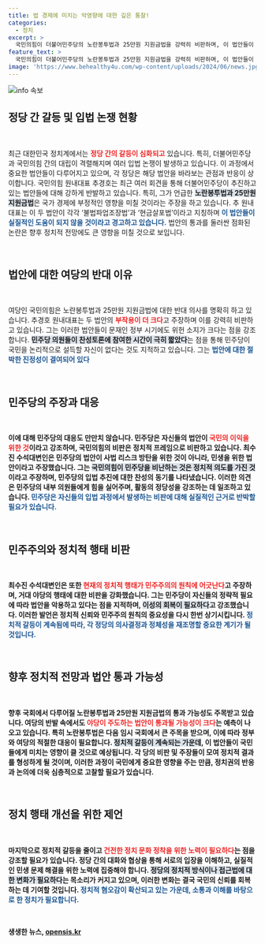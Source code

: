 ```yaml
---
title: 법 경제에 미치는 악영향에 대한 깊은 통찰!
categories:
  - 정치
excerpt: >
  국민의힘이 더불어민주당의 노란봉투법과 25만원 지원금법을 강력히 비판하며, 이 법안들이 경제에 해롭다고 주장했습니다. 민주당의 의도를 강하게 지적하며 탄핵 정치 중단을 촉구한 이들의 발언이 주목받고 있습니다!
feature_text: >
  국민의힘이 더불어민주당의 노란봉투법과 25만원 지원금법을 강력히 비판하며, 이 법안들이 경제에 해롭다고 주장했습니다. 민주당의 의도를 강하게 지적하며 탄핵 정치 중단을 촉구한 이들의 발언이 주목받고 있습니다!
image: 'https://www.behealthy4u.com/wp-content/uploads/2024/06/news.jpg'
---
```


<p><img src="https://www.behealthy4u.com/wp-content/uploads/2024/06/news.jpg" alt="info 속보" /></p>

<h2 data-ke-size="size26">정당 간 갈등 및 입법 논쟁 현황</h2>

<p data-ke-size="size16">&nbsp;</p>

<p>최근 대한민국 정치계에서는 <b><span style="color: #ee2323;">정당 간의 갈등이 심화되고</span></b> 있습니다. 특히, 더불어민주당과 국민의힘 간의 대립이 격렬해지며 여러 입법 논쟁이 발생하고 있습니다. 이 과정에서 중요한 법안들이 다루어지고 있으며, 각 정당은 해당 법안을 바라보는 관점과 반응이 상이합니다. 국민의힘 원내대표 추경호는 최근 여러 회견을 통해 더불어민주당이 추진하고 있는 법안들에 대해 강하게 반발하고 있습니다. 특히, 그가 언급한 <b><span style="background-color: #21538527;">노란봉투법과 25만원 지원금법</span></b>은 국가 경제에 부정적인 영향을 미칠 것이라는 주장을 하고 있습니다. 추 원내대표는 이 두 법안이 각각 ‘불법파업조장법’과 ‘현금살포법’이라고 지칭하며 <b><span style="color: #1a5490;">이 법안들이 실질적인 도움이 되지 않을 것이라고 경고하고 있습니다.</span></b> 법안의 통과를 둘러싼 점화된 논란은 향후 정치적 전망에도 큰 영향을 미칠 것으로 보입니다.</p>

<p data-ke-size="size16">&nbsp;</p>

<h2 data-ke-size="size26">법안에 대한 여당의 반대 이유</h2>

<p data-ke-size="size16">&nbsp;</p>

<p>여당인 국민의힘은 노란봉투법과 25만원 지원금법에 대한 반대 의사를 명확히 하고 있습니다. 추경호 원내대표는 두 법안의 <b><span style="color: #ee2323;">부작용이 더 크다</span></b>고 주장하며 이를 강력히 비판하고 있습니다. 그는 이러한 법안들이 문재인 정부 시기에도 위헌 소지가 크다는 점을 강조합니다. <b><span style="background-color: #21538527;">민주당 의원들이 찬성토론에 참여한 시간이 극히 짧았다</span></b>는 점을 통해 민주당이 국민을 논리적으로 설득할 자신이 없다는 것도 지적하고 있습니다. 그는 <b><span style="color: #1a5490;">법안에 대한 절박한 진정성이 결여되어 있다</span></b고 언급하며, 민주당의 태도를 비난했습니다. 이러한 상황은 법안의 성과와 관련된 논란뿐만 아니라, 정치적 논리의 부재를 드러내는 중요한 사례가 되고 있습니다.</p>

<p data-ke-size="size16">&nbsp;</p>

<h2 data-ke-size="size26">민주당의 주장과 대응</h2>

<p data-ke-size="size16">&nbsp;</p>

<p>이에 대해 민주당의 대응도 만만치 않습니다. 민주당은 자신들의 법안이 <b><span style="color: #ee2323;">국민의 이익을 위한 것</span></b>이라고 강조하며, 국민의힘의 비판은 정치적 프레임으로 비판하고 있습니다. 최수진 수석대변인은 민주당의 법안이 사법 리스크 방탄을 위한 것이 아니라, 민생을 위한 법안이라고 주장했습니다. 그는 <b><span style="background-color: #21538527;">국민의힘이 민주당을 비난하는 것은 정치적 의도를 가진 것</span></b>이라고 주장하며, 민주당의 입법 추진에 대한 찬성의 동기를 나타냈습니다. 이러한 의견은 민주당의 내부 의원들에게 힘을 실어주며, 활동의 정당성을 강조하는 데 일조하고 있습니다. <b><span style="color: #1a5490;">민주당은 자신들의 입법 과정에서 발생하는 비판에 대해 실질적인 근거로 반박할 필요가 있습니다.</span></b> </p>

<p data-ke-size="size16">&nbsp;</p>

<h2 data-ke-size="size26">민주주의와 정치적 행태 비판</h2>

<p data-ke-size="size16">&nbsp;</p>

<p>최수진 수석대변인은 또한 <b><span style="color: #ee2323;">현재의 정치적 행태가 민주주의의 원칙에 어긋난다</span></b>고 주장하며, 거대 야당의 행태에 대한 비판을 강화했습니다. 그는 민주당이 자신들의 정략적 필요에 따라 법안을 악용하고 있다는 점을 지적하며, <b><span style="background-color: #21538527;">이성의 회복이 필요하다</span></b>고 강조했습니다. 이러한 발언은 정치적 신뢰와 민주주의 원칙의 중요성을 다시 한번 상기시킵니다. <b><span style="color: #1a5490;">정치적 갈등이 계속됨에 따라, 각 정당의 의사결정과 정체성을 재조명할 중요한 계기가 될 것입니다.</span></b></p>

<p data-ke-size="size16">&nbsp;</p>

<h2 data-ke-size="size26">향후 정치적 전망과 법안 통과 가능성</h2>

<p data-ke-size="size16">&nbsp;</p>

<p>향후 국회에서 다루어질 노란봉투법과 25만원 지원금법의 통과 가능성도 주목받고 있습니다. 여당의 반발 속에서도 <b><span style="color: #ee2323;">야당이 주도하는 법안이 통과될 가능성이 크다</span></b>는 예측이 나오고 있습니다. 특히 노란봉투법은 다음 임시 국회에서 큰 주목을 받으며, 이에 따라 정부와 여당의 적절한 대응이 필요합니다. <b><span style="background-color: #21538527;">정치적 갈등이 계속되는 가운데</span></b>, 이 법안들이 국민들에게 미치는 영향이 클 것으로 예상됩니다. 각 당의 비판 및 주장들이 모여 정치적 결과를 형성하게 될 것이며, 이러한 과정이 국민에게 중요한 영향을 주는 만큼, 정치권의 반응과 논의에 더욱 심층적으로 고찰할 필요가 있습니다.</p>

<p data-ke-size="size16">&nbsp;</p>

<h2 data-ke-size="size26">정치 행태 개선을 위한 제언</h2>

<p data-ke-size="size16">&nbsp;</p>

<p>마지막으로 정치적 갈등을 줄이고 <b><span style="color: #ee2323;">건전한 정치 문화 정착을 위한 노력이 필요하다</span></b>는 점을 강조할 필요가 있습니다. 정당 간의 대화와 협상을 통해 서로의 입장을 이해하고, 실질적인 민생 문제 해결을 위한 노력에 집중해야 합니다. <b><span style="background-color: #21538527;">정당의 정치적 방식이나 접근법에 대한 변화가 필요하다</span></b>는 목소리가 커지고 있으며, 이러한 변화는 결국 국민의 신뢰를 회복하는 데 기여할 것입니다. <b><span style="color: #1a5490;">정치적 혐오감이 확산되고 있는 가운데, 소통과 이해를 바탕으로 한 정치가 필요합니다.</span></b></p>

<p data-ke-size="size16">&nbsp;</p>
생생한 뉴스, <a href="https://opensis.kr" rel="dofollow">opensis.kr</a>


